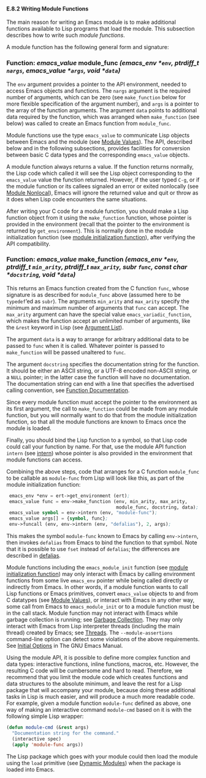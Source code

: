 

#### E.8.2 Writing Module Functions

The main reason for writing an Emacs module is to make additional functions available to Lisp programs that load the module. This subsection describes how to write such *module functions*.

A module function has the following general form and signature:

### Function: *emacs\_value* **module\_func** *(emacs\_env \*`env`, ptrdiff\_t `nargs`, emacs\_value \*`args`, void \*`data`)*

The `env` argument provides a pointer to the API environment, needed to access Emacs objects and functions. The `nargs` argument is the required number of arguments, which can be zero (see `make_function` below for more flexible specification of the argument number), and `args` is a pointer to the array of the function arguments. The argument `data` points to additional data required by the function, which was arranged when `make_function` (see below) was called to create an Emacs function from `module_func`.

Module functions use the type `emacs_value` to communicate Lisp objects between Emacs and the module (see [Module Values](Module-Values.html)). The API, described below and in the following subsections, provides facilities for conversion between basic C data types and the corresponding `emacs_value` objects.

A module function always returns a value. If the function returns normally, the Lisp code which called it will see the Lisp object corresponding to the `emacs_value` value the function returned. However, if the user typed `C-g`, or if the module function or its callees signaled an error or exited nonlocally (see [Module Nonlocal](Module-Nonlocal.html)), Emacs will ignore the returned value and quit or throw as it does when Lisp code encounters the same situations.

After writing your C code for a module function, you should make a Lisp function object from it using the `make_function` function, whose pointer is provided in the environment (recall that the pointer to the environment is returned by `get_environment`). This is normally done in the module initialization function (see [module initialization function](Module-Initialization.html#module-initialization-function)), after verifying the API compatibility.

### Function: *emacs\_value* **make\_function** *(emacs\_env \*`env`, ptrdiff\_t `min_arity`, ptrdiff\_t `max_arity`, subr `func`, const char \*`docstring`, void \*`data`)*

This returns an Emacs function created from the C function `func`, whose signature is as described for `module_func` above (assumed here to be `typedef`’ed as `subr`). The arguments `min_arity` and `max_arity` specify the minimum and maximum number of arguments that `func` can accept. The `max_arity` argument can have the special value `emacs_variadic_function`, which makes the function accept an unlimited number of arguments, like the `&rest` keyword in Lisp (see [Argument List](Argument-List.html)).

The argument `data` is a way to arrange for arbitrary additional data to be passed to `func` when it is called. Whatever pointer is passed to `make_function` will be passed unaltered to `func`.

The argument `docstring` specifies the documentation string for the function. It should be either an ASCII string, or a UTF-8 encoded non-ASCII string, or a `NULL` pointer; in the latter case the function will have no documentation. The documentation string can end with a line that specifies the advertised calling convention, see [Function Documentation](Function-Documentation.html).

Since every module function must accept the pointer to the environment as its first argument, the call to `make_function` could be made from any module function, but you will normally want to do that from the module initialization function, so that all the module functions are known to Emacs once the module is loaded.

Finally, you should bind the Lisp function to a symbol, so that Lisp code could call your function by name. For that, use the module API function `intern` (see [intern](Module-Misc.html#intern)) whose pointer is also provided in the environment that module functions can access.

Combining the above steps, code that arranges for a C function `module_func` to be callable as `module-func` from Lisp will look like this, as part of the module initialization function:

```lisp
 emacs_env *env = ert->get_environment (ert);
 emacs_value func = env->make_function (env, min_arity, max_arity,
                                        module_func, docstring, data);
 emacs_value symbol = env->intern (env, "module-func");
 emacs_value args[] = {symbol, func};
 env->funcall (env, env->intern (env, "defalias"), 2, args);
```

This makes the symbol `module-func` known to Emacs by calling `env->intern`, then invokes `defalias` from Emacs to bind the function to that symbol. Note that it is possible to use `fset` instead of `defalias`; the differences are described in [defalias](Defining-Functions.html).

Module functions including the `emacs_module_init` function (see [module initialization function](Module-Initialization.html#module-initialization-function)) may only interact with Emacs by calling environment functions from some live `emacs_env` pointer while being called directly or indirectly from Emacs. In other words, if a module function wants to call Lisp functions or Emacs primitives, convert `emacs_value` objects to and from C datatypes (see [Module Values](Module-Values.html)), or interact with Emacs in any other way, some call from Emacs to `emacs_module_init` or to a module function must be in the call stack. Module function may not interact with Emacs while garbage collection is running; see [Garbage Collection](Garbage-Collection.html). They may only interact with Emacs from Lisp interpreter threads (including the main thread) created by Emacs; see [Threads](Threads.html). The `--module-assertions` command-line option can detect some violations of the above requirements. See [Initial Options](https://www.gnu.org/software/emacs/manual/html_node/emacs/Initial-Options.html#Initial-Options) in The GNU Emacs Manual.

Using the module API, it is possible to define more complex function and data types: interactive functions, inline functions, macros, etc. However, the resulting C code will be cumbersome and hard to read. Therefore, we recommend that you limit the module code which creates functions and data structures to the absolute minimum, and leave the rest for a Lisp package that will accompany your module, because doing these additional tasks in Lisp is much easier, and will produce a much more readable code. For example, given a module function `module-func` defined as above, one way of making an interactive command `module-cmd` based on it is with the following simple Lisp wrapper:

```lisp
(defun module-cmd (&rest args)
  "Documentation string for the command."
  (interactive spec)
  (apply 'module-func args))
```

The Lisp package which goes with your module could then load the module using the `load` primitive (see [Dynamic Modules](Dynamic-Modules.html)) when the package is loaded into Emacs.

